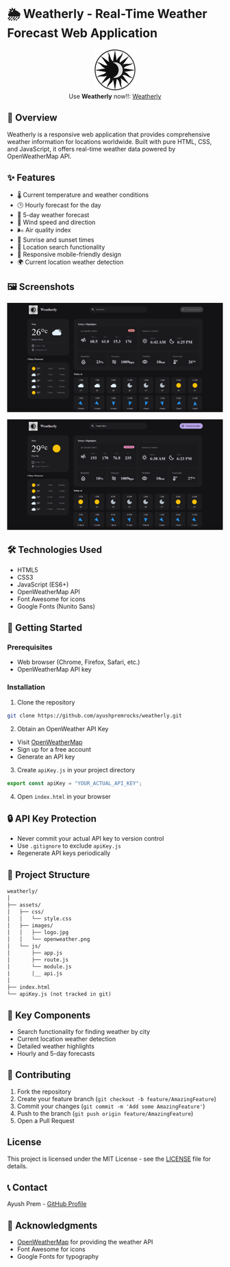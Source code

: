 # 🌦️ Weatherly - Real-Time Weather Forecast Web Application

<div align="center">
  <img src="assets/images/logo.jpg" alt="Screenshot of the model" width="100px">
  <br>
  Use <strong>Weatherly</strong> now!!: 
  <a href="https://weatherly-weather-web-appilcation.vercel.app/">Weatherly</a>
</div>

## 📝 Overview
Weatherly is a responsive web application that provides comprehensive weather information for locations worldwide. Built with pure HTML, CSS, and JavaScript, it offers real-time weather data powered by OpenWeatherMap API.

## ✨ Features
- 🌡️ Current temperature and weather conditions
- 🕒 Hourly forecast for the day
- 📅 5-day weather forecast
- 💨 Wind speed and direction
- 🌬️ Air quality index
- 🌅 Sunrise and sunset times
- 📍 Location search functionality
- 📱 Responsive mobile-friendly design
- 🌍 Current location weather detection

## 🖼️ Screenshots

![Screenshot of the model](/assets/images/Screenshot%201.png)

![Screenshot of the model](/assets/images/Screenshot%202.png)

## 🛠️ Technologies Used
- HTML5
- CSS3
- JavaScript (ES6+)
- OpenWeatherMap API
- Font Awesome for icons
- Google Fonts (Nunito Sans)

## 🚀 Getting Started

### Prerequisites
- Web browser (Chrome, Firefox, Safari, etc.)
- OpenWeatherMap API key

### Installation
1. Clone the repository
```bash
git clone https://github.com/ayushpremrocks/weatherly.git
```

2. Obtain an OpenWeather API Key
- Visit [OpenWeatherMap](https://openweathermap.org/)
- Sign up for a free account
- Generate an API key

3. Create `apiKey.js` in your project directory
```javascript
export const apiKey = "YOUR_ACTUAL_API_KEY";
```

4. Open `index.html` in your browser

## 🔒 API Key Protection
- Never commit your actual API key to version control
- Use `.gitignore` to exclude `apiKey.js`
- Regenerate API keys periodically

## 📂 Project Structure
```
weatherly/
│
├── assets/
│   ├── css/
│   │   └── style.css
│   ├── images/
│   │   ├── logo.jpg
│   │   └── openweather.png
│   └── js/
│       ├── app.js
│       ├── route.js
│       └── module.js
|       |__ api.js
│
├── index.html
└── apiKey.js (not tracked in git)
```

## 🌟 Key Components
- Search functionality for finding weather by city
- Current location weather detection
- Detailed weather highlights
- Hourly and 5-day forecasts

## 🤝 Contributing
1. Fork the repository
2. Create your feature branch (`git checkout -b feature/AmazingFeature`)
3. Commit your changes (`git commit -m 'Add some AmazingFeature'`)
4. Push to the branch (`git push origin feature/AmazingFeature`)
5. Open a Pull Request

## License
This project is licensed under the MIT License - see the [LICENSE](LICENSE) file for details.

## 📞 Contact
Ayush Prem - [GitHub Profile](https://github.com/ayushpremrocks)

## 🙏 Acknowledgments
- [OpenWeatherMap](https://openweathermap.org/) for providing the weather API
- Font Awesome for icons
- Google Fonts for typography